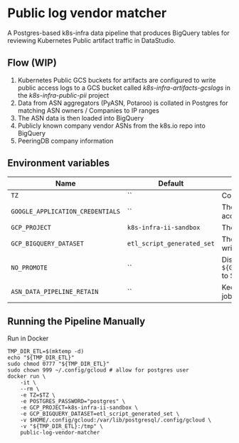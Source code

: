 # Public log vendor matcher

A Postgres-based k8s-infra data pipeline that produces BigQuery tables for reviewing Kubernetes Public artifact traffic in DataStudio.

## Flow (WIP)

1. Kubernetes Public GCS buckets for artifacts are configured to write public access logs to a GCS bucket called _k8s-infra-artifacts-gcslogs_ in the _k8s-infra-public-pii_ project
2. Data from ASN aggregators (PyASN, Potaroo) is collated in Postgres for matching ASN owners / Companies to IP ranges
3. The ASN data is then loaded into BigQuery
4. Publicly known company vendor ASNs from the k8s.io repo into BigQuery
5. PeeringDB company information

## Environment variables

| Name                             | Default                    | Description                                                                           |
| -------------------------------- | -------------------------- | ------------------------------------------------------------------------------------- |
| `TZ`                             | ``                         | Container time zone                                                                   |
| `GOOGLE_APPLICATION_CREDENTIALS` | ``                         | The path to the GCP service account json key                                          |
| `GCP_PROJECT`                    | `k8s-infra-ii-sandbox`     | The project to target                                                                 |
| `GCP_BIGQUERY_DATASET`           | `etl_script_generated_set` | The dataset and basename to write to (appends date)                                   |
| `NO_PROMOTE`                     | ``                         | Disable the promotion of `${GCP_BIGQUERY_DATASET}_${DATE}` to ${GCP_BIGQUERY_DATASET} |
| `ASN_DATA_PIPELINE_RETAIN`       | ``                         | Keeps Postgres running after the job has completed                                    |

## Running the Pipeline Manually

Run in Docker

```
TMP_DIR_ETL=$(mktemp -d)
echo "${TMP_DIR_ETL}"
sudo chmod 0777 "${TMP_DIR_ETL}"
sudo chown 999 ~/.config/gcloud # allow for postgres user
docker run \
    -it \
    --rm \
    -e TZ=$TZ \
    -e POSTGRES_PASSWORD="postgres" \
    -e GCP_PROJECT=k8s-infra-ii-sandbox \
    -e GCP_BIGQUERY_DATASET=etl_script_generated_set \
    -v $HOME/.config/gcloud:/var/lib/postgresql/.config/gcloud \
    -v "${TMP_DIR_ETL}:/tmp" \
    public-log-vendor-matcher
```
